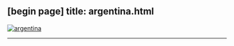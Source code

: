 [begin page]
 title: argentina.html
----------------------------------------------------------

[ ![argentina](/wp-content/uploads/2011/10/argentina.jpg)](/wp-content/uploads/2011/10/argentina.jpg)




----------------------------------------------------------
